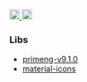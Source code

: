 <a href="https://github.com/carloskotacho/caretaker-web/blob/master/LICENSE">
    <img src="https://img.shields.io/static/v1?label=license&message=MIT&color=informational" height="18"/>
</a>
<a href="https://david-dm.org/carloskotacho/caretaker-web" title="dependencies status">
  <img src="https://david-dm.org/carloskotacho/caretaker-web/status.svg" height="18"/>
</a>

### Libs

- [primeng-v9.1.0](https://primefaces.org/primeng/showcase/#/setup)
- [material-icons](https://material-ui.com/pt/getting-started/installation/)
